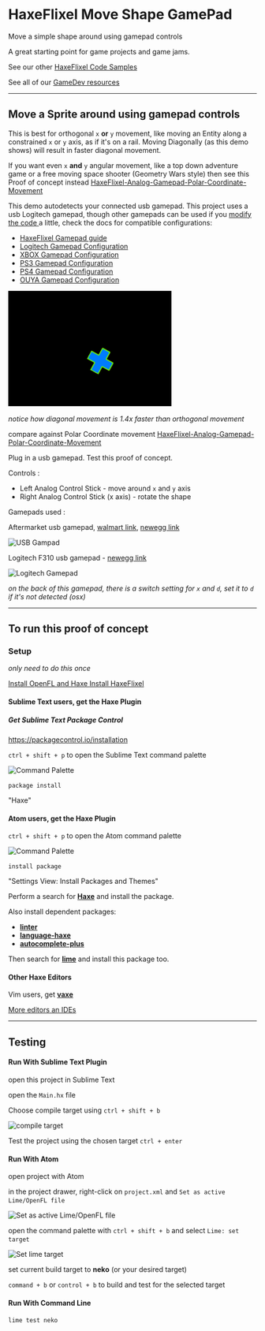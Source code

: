 # HaxeFlixel Move Shape GamePad
Move a simple shape around using gamepad controls

A great starting point for game projects and game jams.

See our other [HaxeFlixel Code Samples](https://github.com/GomaGames?query=HaxeFlixel)

See all of our [GameDev resources](http://gomagames.github.io/)

----

## Move a Sprite around using gamepad controls

This is best for orthogonal `x` **or** `y` movement, like moving an Entity along a constrained `x` or `y` axis, as if it's on a rail. Moving Diagonally (as this demo shows) will result in faster diagonal movement.

If you want even `x` **and** `y` angular movement, like a top down adventure game or a free moving space shooter (Geometry Wars style) then see this Proof of concept instead [HaxeFlixel-Analog-Gamepad-Polar-Coordinate-Movement](https://github.com/GomaGames/HaxeFlixel-Analog-Gamepad-Polar-Coordinate-Movement)

This demo autodetects your connected usb gamepad.
This project uses a usb Logitech gamepad, though other gamepads can be used if you [ modify the code ](/source/PlayState.hx) a little, check the docs for compatible configurations:

- [HaxeFlixel Gamepad guide](http://haxeflixel.com/documentation/gamepads/)
- [Logitech Gamepad Configuration](https://github.com/HaxeFlixel/flixel/blob/master/flixel/input/gamepad/LogitechButtonID.hx)
- [XBOX Gamepad Configuration](https://github.com/HaxeFlixel/flixel/blob/master/flixel/input/gamepad/XboxButtonID.hx)
- [PS3 Gamepad Configuration](https://github.com/HaxeFlixel/flixel/blob/master/flixel/input/gamepad/PS3ButtonID.hx)
- [PS4 Gamepad Configuration](https://github.com/HaxeFlixel/flixel/blob/master/flixel/input/gamepad/PS4ButtonID.hx)
- [OUYA Gamepad Configuration](https://github.com/HaxeFlixel/flixel/blob/master/flixel/input/gamepad/OUYAButtonID.hx)


![movement](/doc/movement.gif)

_notice how diagonal movement is 1.4x faster than orthogonal movement_

compare against Polar Coordinate movement [HaxeFlixel-Analog-Gamepad-Polar-Coordinate-Movement](https://github.com/GomaGames/HaxeFlixel-Analog-Gamepad-Polar-Coordinate-Movement)

Plug in a usb gamepad.
Test this proof of concept.

Controls :

- Left Analog Control Stick - move around `x` and `y` axis
- Right Analog Control Stick (x axis) - rotate the shape

Gamepads used :

Aftermarket usb gamepad, [walmart link](http://www.walmart.com/ip/POWER-A-PS3-ProEX-Wired-Controller-Black-PS3-Playstation-3/14962336), [newegg link](http://www.newegg.com/Product/Product.aspx?Item=N82E16879815015)

![USB Gampad](http://i5.walmartimages.com/dfw/dce07b8c-f05b/k2-_8c4a253a-abcf-474d-bf5c-f2c4725ce7f3.v1.jpg)

Logitech F310 usb gamepad - [newegg link](http://www.newegg.com/Product/Product.aspx?Item=N82E16826104402)

![Logitech Gamepad](http://gaming.logitech.com/assets/47832/f310-gaming-gamepad-images.png)

_on the back of this gamepad, there is a switch setting for `x` and `d`, set it to `d` if it's not detected (osx)_


----

## To run this proof of concept

### Setup
_only need to do this once_

[ Install OpenFL and Haxe ](http://www.openfl.org/documentation/setup/)
[ Install HaxeFlixel ](http://haxeflixel.com/documentation/install-haxeflixel)

#### Sublime Text users, get the Haxe Plugin

##### Get Sublime Text Package Control
https://packagecontrol.io/installation

`ctrl + shift + p` to open the Sublime Text command palette

![Command Palette](http://i.imgur.com/UlD29KO.png)

````
package install
````
"Haxe"


#### Atom users, get the Haxe Plugin

`ctrl + shift + p` to open the Atom command palette

![Command Palette](http://i.imgur.com/hwEtnnf.png)

````
install package
````
"Settings View: Install Packages and Themes"

Perform a search for [**Haxe**](https://atom.io/packages/haxe) and install the package.

Also install dependent packages:

- [ **linter** ](https://atom.io/packages/linter)
- [ **language-haxe** ](https://atom.io/packages/language-haxe)
- [ **autocomplete-plus** ](https://atom.io/packages/autocomplete-plus)

Then search for [**lime**](https://atom.io/packages/lime) and install this package too.


#### Other Haxe Editors

Vim users, get [**vaxe**](https://github.com/jdonaldson/vaxe)

[More editors an IDEs](http://haxe.org/documentation/introduction/editors-and-ides.html)

----

## Testing

#### Run With Sublime Text Plugin

open this project in Sublime Text

open the `Main.hx` file

Choose compile target using `ctrl + shift + b`

![compile target](http://i.imgur.com/8wFfZSe.png)

Test the project using the chosen target `ctrl + enter`

#### Run With Atom

open project with Atom

in the project drawer, right-click on `project.xml` and `Set as active Lime/OpenFL file`

![Set as active Lime/OpenFL file](http://i.imgur.com/DQubtrW.png)

open the command palette with `ctrl + shift + b` and select `Lime: set target`

![Set lime target](http://i.imgur.com/iA8M2zP.png)

set current build target to **neko** (or your desired target)

`command + b` or `control + b` to build and test for the selected target


#### Run With Command Line

````
lime test neko
````
